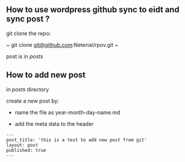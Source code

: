 ## How to use wordpress github sync to eidt and sync post ?

git clone the repo:

~
git clone git@github.com:Neterial/rpov.git
~

post is in  _posts_

## How to add new post

in _posts_ directory

create a new post by:

* name the file as year-month-day-name.md

* add the meta data to the header

~~~
---
post_title: 'this is a test to add new post from git'
layout: post
published: true
---
~~~